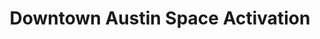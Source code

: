 ---
title: "Downtown Austin Space Activation"
url: /austin/downtown-austin-space-activation/
shop: shop
---